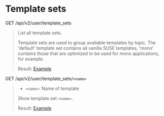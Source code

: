 # Template sets

GET /api/v2/user/template_sets
> List all template sets.
>
> Template sets are used to group available templates by topic.
> The 'default' template set contains all vanilla SUSE templates, 'mono'
> contains those that are optimized to be used for mono applications,
> for example.
>
> Result: [Example](template_sets.xml)

GET /api/v2/user/template_sets/`<name>`
> * `<name>`: Name of template
>
> Show template set `<name>`.
>
> Result: [Example](template_set.xml)
